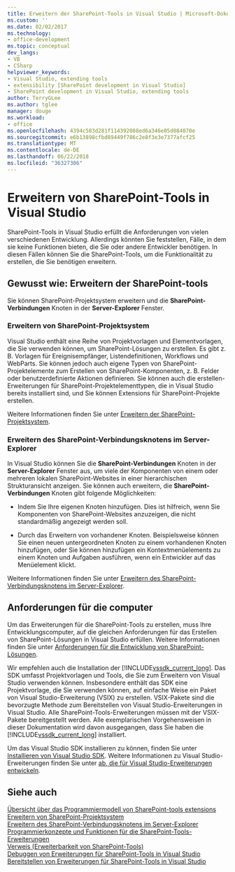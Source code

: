 ```yaml
---
title: Erweitern der SharePoint-Tools in Visual Studio | Microsoft-Dokumentation
ms.custom: ''
ms.date: 02/02/2017
ms.technology:
- office-development
ms.topic: conceptual
dev_langs:
- VB
- CSharp
helpviewer_keywords:
- Visual Studio, extending tools
- extensibility [SharePoint development in Visual Studio]
- SharePoint development in Visual Studio, extending tools
author: TerryGLee
ms.author: tglee
manager: douge
ms.workload:
- office
ms.openlocfilehash: 4394c583d281f114392088ed6a346e05d084070e
ms.sourcegitcommit: e6b13898cfbd89449f786c2e8f3e3e7377afcf25
ms.translationtype: MT
ms.contentlocale: de-DE
ms.lasthandoff: 06/22/2018
ms.locfileid: "36327306"
---
```

# <a name="extend-the-sharepoint-tools-in-visual-studio"></a>Erweitern von SharePoint-Tools in Visual Studio
  SharePoint-Tools in Visual Studio erfüllt die Anforderungen von vielen verschiedenen Entwicklung. Allerdings könnten Sie feststellen, Fälle, in dem sie keine Funktionen bieten, die Sie oder andere Entwickler benötigen. In diesen Fällen können Sie die SharePoint-Tools, um die Funktionalität zu erstellen, die Sie benötigen erweitern.  
  
## <a name="how-to-extend-the-sharepoint-tools"></a>Gewusst wie: Erweitern der SharePoint-tools
 Sie können SharePoint-Projektsystem erweitern und die **SharePoint-Verbindungen** Knoten in der **Server-Explorer** Fenster.  
  
### <a name="extend-the-sharepoint-project-system"></a>Erweitern von SharePoint-Projektsystem
 Visual Studio enthält eine Reihe von Projektvorlagen und Elementvorlagen, die Sie verwenden können, um SharePoint-Lösungen zu erstellen. Es gibt z. B. Vorlagen für Ereignisempfänger, Listendefinitionen, Workflows und WebParts. Sie können jedoch auch eigene Typen von SharePoint-Projektelemente zum Erstellen von SharePoint-Komponenten, z. B. Felder oder benutzerdefinierte Aktionen definieren. Sie können auch die erstellen-Erweiterungen für SharePoint-Projektelementtypen, die in Visual Studio bereits installiert sind, und Sie können Extensions für SharePoint-Projekte erstellen.  
  
 Weitere Informationen finden Sie unter [Erweitern der SharePoint-Projektsystem](../sharepoint/extending-the-sharepoint-project-system.md).  
  
### <a name="extend-the-sharepoint-connections-node-in-server-explorer"></a>Erweitern des SharePoint-Verbindungsknotens im Server-Explorer
 In Visual Studio können Sie die **SharePoint-Verbindungen** Knoten in der **Server-Explorer** Fenster aus, um viele der Komponenten von einem oder mehreren lokalen SharePoint-Websites in einer hierarchischen Strukturansicht anzeigen. Sie können auch erweitern, die **SharePoint-Verbindungen** Knoten gibt folgende Möglichkeiten:  
  
-   Indem Sie Ihre eigenen Knoten hinzufügen. Dies ist hilfreich, wenn Sie Komponenten von SharePoint-Websites anzuzeigen, die nicht standardmäßig angezeigt werden soll.  
  
-   Durch das Erweitern von vorhandener Knoten. Beispielsweise können Sie einen neuen untergeordneten Knoten zu einem vorhandenen Knoten hinzufügen, oder Sie können hinzufügen ein Kontextmenüelements zu einem Knoten und Aufgaben ausführen, wenn ein Entwickler auf das Menüelement klickt.  
  
 Weitere Informationen finden Sie unter [Erweitern des SharePoint-Verbindungsknotens im Server-Explorer](../sharepoint/extending-the-sharepoint-connections-node-in-server-explorer.md).  
  
## <a name="development-computer-requirements"></a>Anforderungen für die computer
 Um das Erweiterungen für die SharePoint-Tools zu erstellen, muss Ihre Entwicklungscomputer, auf die gleichen Anforderungen für das Erstellen von SharePoint-Lösungen in Visual Studio erfüllen. Weitere Informationen finden Sie unter [Anforderungen für die Entwicklung von SharePoint-Lösungen](../sharepoint/requirements-for-developing-sharepoint-solutions.md).  
  
 Wir empfehlen auch die Installation der [!INCLUDE[vssdk_current_long](../sharepoint/includes/vssdk-current-long-md.md)]. Das SDK umfasst Projektvorlagen und Tools, die Sie zum Erweitern von Visual Studio verwenden können. Insbesondere enthält das SDK eine Projektvorlage, die Sie verwenden können, auf einfache Weise ein Paket von Visual Studio-Erweiterung (VSIX) zu erstellen. VSIX-Pakete sind die bevorzugte Methode zum Bereitstellen von Visual Studio-Erweiterungen in Visual Studio. Alle SharePoint-Tools-Erweiterungen müssen mit der VSIX-Pakete bereitgestellt werden. Alle exemplarischen Vorgehensweisen in dieser Dokumentation wird davon ausgegangen, dass Sie haben die [!INCLUDE[vssdk_current_long](../sharepoint/includes/vssdk-current-long-md.md)] installiert.  
  
 Um das Visual Studio SDK installieren zu können, finden Sie unter [Installieren von Visual Studio SDK](../extensibility/installing-the-visual-studio-sdk.md). Weitere Informationen zu Visual Studio-Erweiterungen finden Sie unter [ab, die für Visual Studio-Erweiterungen entwickeln](../extensibility/starting-to-develop-visual-studio-extensions.md).  
  
## <a name="see-also"></a>Siehe auch
 [Übersicht über das Programmiermodell von SharePoint-tools extensions](../sharepoint/overview-of-the-programming-model-of-sharepoint-tools-extensions.md)   
 [Erweitern von SharePoint-Projektsystem](../sharepoint/extending-the-sharepoint-project-system.md)   
 [Erweitern des SharePoint-Verbindungsknotens im Server-Explorer](../sharepoint/extending-the-sharepoint-connections-node-in-server-explorer.md)   
 [Programmierkonzepte und Funktionen für die SharePoint-Tools-Erweiterungen](../sharepoint/programming-concepts-and-features-for-sharepoint-tools-extensions.md)   
 [Verweis &#40;Erweiterbarkeit von SharePoint-Tools&#41;](../sharepoint/reference-sharepoint-tools-extensibility.md)   
 [Debuggen von Erweiterungen für SharePoint-Tools in Visual Studio](../sharepoint/debugging-extensions-for-the-sharepoint-tools-in-visual-studio.md)   
 [Bereitstellen von Erweiterungen für SharePoint-Tools in Visual Studio](../sharepoint/deploying-extensions-for-the-sharepoint-tools-in-visual-studio.md)  
  
  
